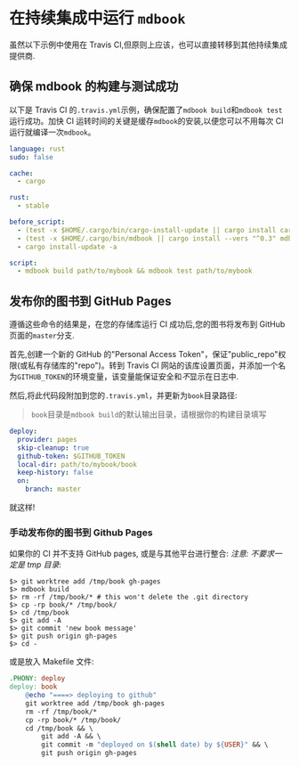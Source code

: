 # 在持续集成中运行 `mdbook`

虽然以下示例中使用在 Travis CI,但原则上应该，也可以直接转移到其他持续集成提供商.

## 确保 mdbook 的构建与测试成功

以下是 Travis CI 的`.travis.yml`示例，确保配置了`mdbook build`和`mdbook test`运行成功。加快 CI 运转时间的关键是缓存`mdbook`的安装,以便您可以不用每次 CI 运行就编译一次`mdbook`。

```yaml
language: rust
sudo: false

cache:
  - cargo

rust:
  - stable

before_script:
  - (test -x $HOME/.cargo/bin/cargo-install-update || cargo install cargo-update)
  - (test -x $HOME/.cargo/bin/mdbook || cargo install --vers "^0.3" mdbook)
  - cargo install-update -a

script:
  - mdbook build path/to/mybook && mdbook test path/to/mybook
```

## 发布你的图书到 GitHub Pages

遵循这些命令的结果是，在您的存储库运行 CI 成功后,您的图书将发布到 GitHub 页面的`master`分支.

首先,创建一个新的 GitHub 的"Personal Access Token"，保证"public_repo"权限(或私有存储库的"repo")。转到 Travis CI 网站的该库设置页面，并添加一个名为`GITHUB_TOKEN`的环境变量，该变量能保证安全和*不*显示在日志中.

然后,将此代码段附加到您的`.travis.yml`，并更新为`book`目录路径:

> `book`目录是`mdbook build`的默认输出目录，请根据你的构建目录填写

```yaml
deploy:
  provider: pages
  skip-cleanup: true
  github-token: $GITHUB_TOKEN
  local-dir: path/to/mybook/book
  keep-history: false
  on:
    branch: master
```

就这样!

### 手动发布你的图书到 Github Pages

如果你的 CI 并不支持 GitHub pages, 或是与其他平台进行整合:
_注意: 不要求一定是 tmp 目录_:

```console
$> git worktree add /tmp/book gh-pages
$> mdbook build
$> rm -rf /tmp/book/* # this won't delete the .git directory
$> cp -rp book/* /tmp/book/
$> cd /tmp/book
$> git add -A
$> git commit 'new book message'
$> git push origin gh-pages
$> cd -
```

或是放入 Makefile 文件:

```makefile
.PHONY: deploy
deploy: book
	@echo "====> deploying to github"
	git worktree add /tmp/book gh-pages
	rm -rf /tmp/book/*
	cp -rp book/* /tmp/book/
	cd /tmp/book && \
		git add -A && \
		git commit -m "deployed on $(shell date) by ${USER}" && \
		git push origin gh-pages
```
